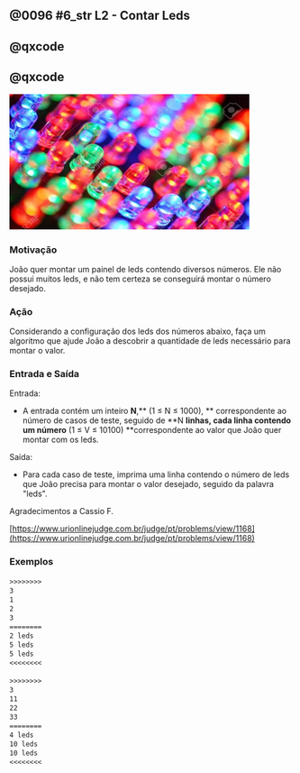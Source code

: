 ## @0096 #6_str L2 - Contar Leds
## @qxcode
## @qxcode 

![](capa.jpg)

### Motivação

João quer montar um painel de leds contendo diversos números. Ele não possui muitos leds, e não tem certeza se conseguirá montar o número desejado.
  
### Ação

Considerando a configuração dos leds dos números abaixo, faça um algoritmo que ajude João a descobrir a quantidade de leds necessário para montar o valor.  
  
### Entrada e Saída

Entrada:

*   A entrada contém um inteiro **N**,** (1 ≤ N ≤ 1000), ** correspondente ao número de casos de teste, seguido de **N **linhas, cada linha contendo um número** (1 ≤ V ≤ 10100) **correspondente ao valor que João quer montar com os leds.

Saída:

*   Para cada caso de teste, imprima uma linha contendo o número de leds que João precisa para montar o valor desejado, seguido da palavra "leds".  

Agradecimentos a Cassio F.

[https://www.urionlinejudge.com.br/judge/pt/problems/view/1168](https://www.urionlinejudge.com.br/judge/pt/problems/view/1168)
  
### Exemplos

```
>>>>>>>>
3
1
2
3
========
2 leds
5 leds
5 leds
<<<<<<<<

>>>>>>>>
3
11
22
33
========
4 leds
10 leds
10 leds
<<<<<<<<
```